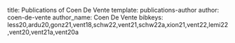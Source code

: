 title: Publications of Coen De Vente
template: publications-author
author: coen-de-vente
author_name: Coen De Vente
bibkeys: less20,ardu20,gonz21,vent18,schw22,vent21,schw22a,xion21,vent22,lemi22,vent20,vent21a,vent20a